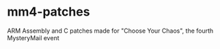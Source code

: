 # mm4-patches
ARM Assembly and C patches made for "Choose Your Chaos", the fourth MysteryMail event
